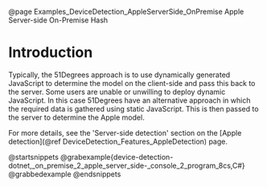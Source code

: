 @page Examples_DeviceDetection_AppleServerSide_OnPremise Apple Server-side On-Premise Hash

# Introduction

Typically, the 51Degrees approach is to use dynamically generated JavaScript to determine the
model on the client-side and pass this back to the server. Some users are unable or unwilling 
to deploy dynamic JavaScript. In this case 51Degrees have an alternative approach in which 
the required data is gathered using static JavaScript. This is then passed to the server to
determine the Apple model.

For more details, see the 'Server-side detection' section on the [Apple detection](@ref DeviceDetection_Features_AppleDetection) page.

@startsnippets
@grabexample{device-detection-dotnet,_on_premise_2_apple_server_side-_console_2_program_8cs,C#}
@grabbedexample
@endsnippets
